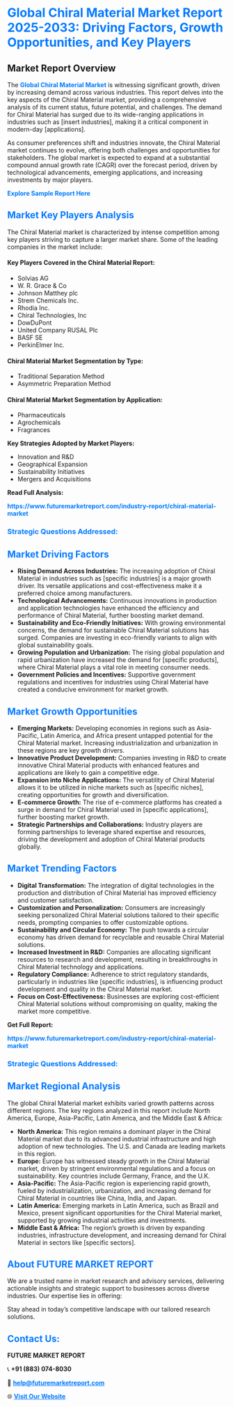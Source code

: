 <h1 style="color: #007BFF;">Global Chiral Material Market Report 2025-2033: Driving Factors, Growth Opportunities, and Key Players</h1>

<section id="overview">
<h2>Market Report Overview</h2>
<p>The <a href="https://www.futuremarketreport.com/industry-report/chiral-material-market" style="color: #007BFF; text-decoration: none;"><strong>Global Chiral Material Market</strong></a> is witnessing significant growth, driven by increasing demand across various industries. This report delves into the key aspects of the Chiral Material market, providing a comprehensive analysis of its current status, future potential, and challenges. The demand for Chiral Material has surged due to its wide-ranging applications in industries such as [insert industries], making it a critical component in modern-day [applications].</p>
<p>As consumer preferences shift and industries innovate, the Chiral Material market continues to evolve, offering both challenges and opportunities for stakeholders. The global market is expected to expand at a substantial compound annual growth rate (CAGR) over the forecast period, driven by technological advancements, emerging applications, and increasing investments by major players.</p>
</section>

<section id="overview">
<p><a href="https://www.futuremarketreport.com/request-sample/reportId=114589" style="color: #007BFF; text-decoration: none;"><strong>Explore Sample Report Here</strong></a></p>
</section>

<section id="key-players">
<h2 style="color: #007BFF;">Market Key Players Analysis</h2>
<p>The Chiral Material market is characterized by intense competition among key players striving to capture a larger market share. Some of the leading companies in the market include:</p>
<h4>Key Players Covered in the Chiral Material Report:</h4>
<ul><li>Solvias AG</li><li>W. R. Grace &amp; Co</li><li>Johnson Matthey plc</li><li>Strem Chemicals Inc.</li><li>Rhodia Inc.</li><li>Chiral Technologies, Inc</li><li>DowDuPont</li><li>United Company RUSAL Plc</li><li>BASF SE</li><li>PerkinElmer Inc.</li></ul>
<h4>Chiral Material Market Segmentation by Type:</h4>
<ul><li>Traditional Separation Method</li><li>Asymmetric Preparation Method</li></ul>

<h4>Chiral Material Market Segmentation by Application:</h4>
<ul><li>Pharmaceuticals</li><li>Agrochemicals</li><li>Fragrances</li></ul>
<p><strong>Key Strategies Adopted by Market Players:</strong></p>
<ul>
<li>Innovation and R&D</li>
<li>Geographical Expansion</li>
<li>Sustainability Initiatives</li>
<li>Mergers and Acquisitions</li>
</ul>
</section>

<section>
<p><strong>Read Full Analysis: </strong></p><a href="https://www.futuremarketreport.com/industry-report/chiral-material-market" style="color: #007BFF; text-decoration: none;"><strong>https://www.futuremarketreport.com/industry-report/chiral-material-market</strong></a>
<h3 style="color: #007BFF;">Strategic Questions Addressed:</h3>
</section>

<section id="driving-factors">
<h2 style="color: #007BFF;">Market Driving Factors</h2>
<ul>
<li><strong>Rising Demand Across Industries:</strong> The increasing adoption of Chiral Material in industries such as [specific industries] is a major growth driver. Its versatile applications and cost-effectiveness make it a preferred choice among manufacturers.</li>
<li><strong>Technological Advancements:</strong> Continuous innovations in production and application technologies have enhanced the efficiency and performance of Chiral Material, further boosting market demand.</li>
<li><strong>Sustainability and Eco-Friendly Initiatives:</strong> With growing environmental concerns, the demand for sustainable Chiral Material solutions has surged. Companies are investing in eco-friendly variants to align with global sustainability goals.</li>
<li><strong>Growing Population and Urbanization:</strong> The rising global population and rapid urbanization have increased the demand for [specific products], where Chiral Material plays a vital role in meeting consumer needs.</li>
<li><strong>Government Policies and Incentives:</strong> Supportive government regulations and incentives for industries using Chiral Material have created a conducive environment for market growth.</li>
</ul>
</section>

<section id="growth-opportunities">
<h2 style="color: #007BFF;">Market Growth Opportunities</h2>
<ul>
<li><strong>Emerging Markets:</strong> Developing economies in regions such as Asia-Pacific, Latin America, and Africa present untapped potential for the Chiral Material market. Increasing industrialization and urbanization in these regions are key growth drivers.</li>
<li><strong>Innovative Product Development:</strong> Companies investing in R&D to create innovative Chiral Material products with enhanced features and applications are likely to gain a competitive edge.</li>
<li><strong>Expansion into Niche Applications:</strong> The versatility of Chiral Material allows it to be utilized in niche markets such as [specific niches], creating opportunities for growth and diversification.</li>
<li><strong>E-commerce Growth:</strong> The rise of e-commerce platforms has created a surge in demand for Chiral Material used in [specific applications], further boosting market growth.</li>
<li><strong>Strategic Partnerships and Collaborations:</strong> Industry players are forming partnerships to leverage shared expertise and resources, driving the development and adoption of Chiral Material products globally.</li>
</ul>
</section>

<section id="trending-factors">
<h2 style="color: #007BFF;">Market Trending Factors</h2>
<ul>
<li><strong>Digital Transformation:</strong> The integration of digital technologies in the production and distribution of Chiral Material has improved efficiency and customer satisfaction.</li>
<li><strong>Customization and Personalization:</strong> Consumers are increasingly seeking personalized Chiral Material solutions tailored to their specific needs, prompting companies to offer customizable options.</li>
<li><strong>Sustainability and Circular Economy:</strong> The push towards a circular economy has driven demand for recyclable and reusable Chiral Material solutions.</li>
<li><strong>Increased Investment in R&D:</strong> Companies are allocating significant resources to research and development, resulting in breakthroughs in Chiral Material technology and applications.</li>
<li><strong>Regulatory Compliance:</strong> Adherence to strict regulatory standards, particularly in industries like [specific industries], is influencing product development and quality in the Chiral Material market.</li>
<li><strong>Focus on Cost-Effectiveness:</strong> Businesses are exploring cost-efficient Chiral Material solutions without compromising on quality, making the market more competitive.</li>
</ul>
</section>

<section>
<p><strong>Get Full Report: </strong></p><a href="https://www.futuremarketreport.com/industry-report/chiral-material-market" style="color: #007BFF; text-decoration: none;"><strong>https://www.futuremarketreport.com/industry-report/chiral-material-market</strong></a>
<h3 style="color: #007BFF;">Strategic Questions Addressed:</h3>
</section>


<section id="regional-analysis">
<h2 style="color: #007BFF;">Market Regional Analysis</h2>
<p>The global Chiral Material market exhibits varied growth patterns across different regions. The key regions analyzed in this report include North America, Europe, Asia-Pacific, Latin America, and the Middle East & Africa:</p>
<ul>
<li><strong>North America:</strong> This region remains a dominant player in the Chiral Material market due to its advanced industrial infrastructure and high adoption of new technologies. The U.S. and Canada are leading markets in this region.</li>
<li><strong>Europe:</strong> Europe has witnessed steady growth in the Chiral Material market, driven by stringent environmental regulations and a focus on sustainability. Key countries include Germany, France, and the U.K.</li>
<li><strong>Asia-Pacific:</strong> The Asia-Pacific region is experiencing rapid growth, fueled by industrialization, urbanization, and increasing demand for Chiral Material in countries like China, India, and Japan.</li>
<li><strong>Latin America:</strong> Emerging markets in Latin America, such as Brazil and Mexico, present significant opportunities for the Chiral Material market, supported by growing industrial activities and investments.</li>
<li><strong>Middle East & Africa:</strong> The region’s growth is driven by expanding industries, infrastructure development, and increasing demand for Chiral Material in sectors like [specific sectors].</li>
</ul>
</section>

<footer>
<h2 style="color: #007BFF;">About FUTURE MARKET REPORT</h2>
<p>We are a trusted name in market research and advisory services, delivering actionable insights and strategic support to businesses across diverse industries. Our expertise lies in offering:</p>

<p>Stay ahead in today’s competitive landscape with our tailored research solutions.</p>

<h2 style="color: #007BFF;">Contact Us:</h2>
<p><strong>FUTURE MARKET REPORT</strong></p>
<p>📞 <strong>+91 (883) 074-8030</strong></p>
<p>📧 <strong><a href="mailto:help@futuremarketreport.com" style="color: #007BFF;">help@futuremarketreport.com</a></strong></p>
<p>🌐 <strong><a href="https://www.futuremarketreport.com/" style="color: #007BFF;">Visit Our Website</a></strong></p>
</footer>